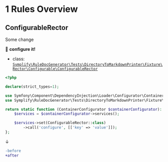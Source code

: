 # 1 Rules Overview

## ConfigurableRector

Some change

:wrench: **configure it!**

- class: [`Symplify\RuleDocGenerator\Tests\DirectoryToMarkdownPrinter\Fixture\Rector\Configurable\ConfigurableRector`](Fixture/Rector/Configurable/ConfigurableRector.php)

```php
<?php

declare(strict_types=1);

use Symfony\Component\DependencyInjection\Loader\Configurator\ContainerConfigurator;
use Symplify\RuleDocGenerator\Tests\DirectoryToMarkdownPrinter\Fixture\Rector\Configurable\ConfigurableRector;

return static function (ContainerConfigurator $containerConfigurator): void {
    $services = $containerConfigurator->services();

    $services->set(ConfigurableRector::class)
        ->call('configure', [['key' => 'value']]);
};
```

↓

```diff
-before
+after
```

<br>
